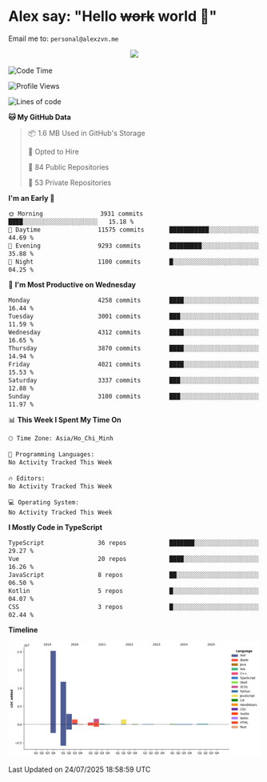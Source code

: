 # Alex say: "Hello ~~work~~ world 🐾"
Email me to: `personal@alexzvn.me`


<p align=center>
  <a href="https://skillicons.dev">
    <img src="https://skillicons.dev/icons?i=ts,js,php,nodejs,bun,vue,nuxt,react,svelte,tauri,laravel,rust,mongodb,docker,electron,redis,rabbitmq,tailwind,git,cloudflare,elysia,mysql,nginx,rollupjs,sentry,ubuntu,yarn,html,css,vite" />
  </a>
</p>

<!--START_SECTION:waka-->
![Code Time](http://img.shields.io/badge/Code%20Time-1%2C066%20hrs%2055%20mins-blue)

![Profile Views](http://img.shields.io/badge/Profile%20Views-0-blue)

![Lines of code](https://img.shields.io/badge/From%20Hello%20World%20I%27ve%20Written-40.9%20million%20lines%20of%20code-blue)

**🐱 My GitHub Data** 

> 📦 1.6 MB Used in GitHub's Storage 
 > 
> 💼 Opted to Hire
 > 
> 📜 84 Public Repositories 
 > 
> 🔑 53 Private Repositories 
 > 
**I'm an Early 🐤** 

```text
🌞 Morning                3931 commits        ████░░░░░░░░░░░░░░░░░░░░░   15.18 % 
🌆 Daytime                11575 commits       ███████████░░░░░░░░░░░░░░   44.69 % 
🌃 Evening                9293 commits        █████████░░░░░░░░░░░░░░░░   35.88 % 
🌙 Night                  1100 commits        █░░░░░░░░░░░░░░░░░░░░░░░░   04.25 % 
```
📅 **I'm Most Productive on Wednesday** 

```text
Monday                   4258 commits        ████░░░░░░░░░░░░░░░░░░░░░   16.44 % 
Tuesday                  3001 commits        ███░░░░░░░░░░░░░░░░░░░░░░   11.59 % 
Wednesday                4312 commits        ████░░░░░░░░░░░░░░░░░░░░░   16.65 % 
Thursday                 3870 commits        ████░░░░░░░░░░░░░░░░░░░░░   14.94 % 
Friday                   4021 commits        ████░░░░░░░░░░░░░░░░░░░░░   15.53 % 
Saturday                 3337 commits        ███░░░░░░░░░░░░░░░░░░░░░░   12.88 % 
Sunday                   3100 commits        ███░░░░░░░░░░░░░░░░░░░░░░   11.97 % 
```


📊 **This Week I Spent My Time On** 

```text
🕑︎ Time Zone: Asia/Ho_Chi_Minh

💬 Programming Languages: 
No Activity Tracked This Week

🔥 Editors: 
No Activity Tracked This Week

💻 Operating System: 
No Activity Tracked This Week
```

**I Mostly Code in TypeScript** 

```text
TypeScript               36 repos            ███████░░░░░░░░░░░░░░░░░░   29.27 % 
Vue                      20 repos            ████░░░░░░░░░░░░░░░░░░░░░   16.26 % 
JavaScript               8 repos             ██░░░░░░░░░░░░░░░░░░░░░░░   06.50 % 
Kotlin                   5 repos             █░░░░░░░░░░░░░░░░░░░░░░░░   04.07 % 
CSS                      3 repos             █░░░░░░░░░░░░░░░░░░░░░░░░   02.44 % 
```



**Timeline**

![Lines of Code chart](https://raw.githubusercontent.com/alexzvn/alexzvn/main/assets/bar_graph.png)


 Last Updated on 24/07/2025 18:58:59 UTC
<!--END_SECTION:waka-->
